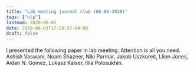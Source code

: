 ```yaml
---
title: "Lab meeting journal club (06-08-2020)"
tags: ["nlp"]
lastmod: 2020-06-01
date: 2020-06-01T17:29:57-04:00
draft: false
---
```

I presented the following paper in lab meeting:
Attention is all you need. Ashish Vaswani, Noam Shazeer, Niki Parmar, Jakob Uszkoreit, Llion Jones, Aidan N. Gomez, Lukasz Kaiser, Illia Polosukhin.
